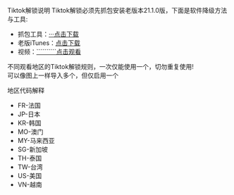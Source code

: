Tiktok解锁说明
Tiktok解锁必须先抓包安装老版本21.1.0版，下面是软件降级方法与工具:  
* 抓包工具：[···点击下载](https://raw.githubusercontent.com/Semporia/TikTok-Unlock/master/iOS%E6%8A%93%E5%8C%85/iOS%E6%97%A7%E7%89%88%E5%BA%94%E7%94%A8%E4%B8%8B%E8%BD%BDv5.1.exe)
* 老版iTunes：[点击下载](https://secure-appldnld.apple.com/itunes12/091-87819-20180912-69177170-B085-11E8-B6AB-C1D03409AD2A6/iTunes64Setup.exe)
* 视频：[``````````点击观看](https://b23.tv/FM1h5BD)

不同观看地区的Tiktok解锁规则，一次仅能使用一个，切勿重复使用!  
可以像图上一样导入多个，但仅启用一个  

地区代码解释
* FR-法国
* JP-日本
* KR-韩国
* MO-澳门
* MY-马来西亚
* SG-新加坡
* TH-泰国
* TW-台湾
* US-美国
* VN-越南
